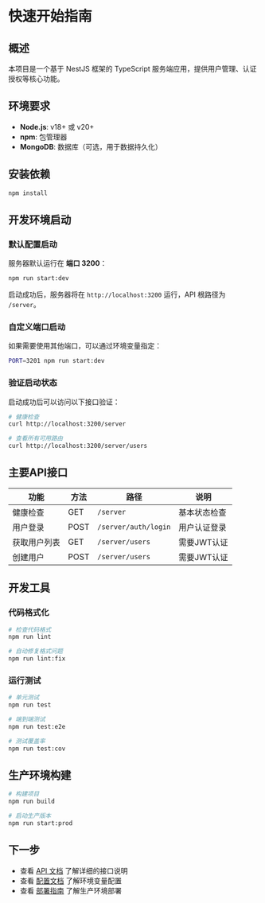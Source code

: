 # 快速开始指南

## 概述

本项目是一个基于 NestJS 框架的 TypeScript 服务端应用，提供用户管理、认证授权等核心功能。

## 环境要求

- **Node.js**: v18+ 或 v20+
- **npm**: 包管理器
- **MongoDB**: 数据库（可选，用于数据持久化）

## 安装依赖

```bash
npm install
```

## 开发环境启动

### 默认配置启动

服务器默认运行在 **端口 3200**：

```bash
npm run start:dev
```

启动成功后，服务器将在 `http://localhost:3200` 运行，API 根路径为 `/server`。

### 自定义端口启动

如果需要使用其他端口，可以通过环境变量指定：

```bash
PORT=3201 npm run start:dev
```

### 验证启动状态

启动成功后可以访问以下接口验证：

```bash
# 健康检查
curl http://localhost:3200/server

# 查看所有可用路由
curl http://localhost:3200/server/users
```

## 主要API接口

| 功能         | 方法 | 路径                 | 说明         |
| ------------ | ---- | -------------------- | ------------ |
| 健康检查     | GET  | `/server`            | 基本状态检查 |
| 用户登录     | POST | `/server/auth/login` | 用户认证登录 |
| 获取用户列表 | GET  | `/server/users`      | 需要JWT认证  |
| 创建用户     | POST | `/server/users`      | 需要JWT认证  |

## 开发工具

### 代码格式化

```bash
# 检查代码格式
npm run lint

# 自动修复格式问题
npm run lint:fix
```

### 运行测试

```bash
# 单元测试
npm run test

# 端到端测试
npm run test:e2e

# 测试覆盖率
npm run test:cov
```

## 生产环境构建

```bash
# 构建项目
npm run build

# 启动生产版本
npm run start:prod
```

## 下一步

- 查看 [API 文档](./api/) 了解详细的接口说明
- 查看 [配置文档](./configuration.md) 了解环境变量配置
- 查看 [部署指南](./deployment.md) 了解生产环境部署
